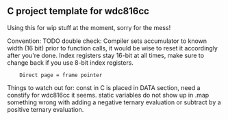 ## C project template for wdc816cc ##

Using this for wip stuff at the moment, sorry for the mess!

Convention:
    TODO double check: Compiler sets accumulator to known width (16 bit) prior to function calls, it would be wise to reset it accordingly after you're done.
        Index registers stay 16-bit at all times, make sure to change back if you use 8-bit index registers.

        Direct page = frame pointer

Things to watch out for:
        const in C is placed in DATA section, need a constify for wdc816cc it seems.
        static variables do not show up in .map
        something wrong with adding a negative ternary evaluation or subtract by a positive ternary evaluation.

